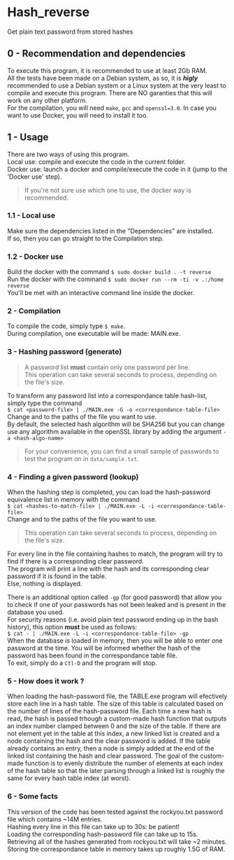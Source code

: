# Hash_reverse
Get plain text password from stored hashes

## 0 - Recommendation and dependencies

To execute this program, it is recommended to use at least 2Gb RAM.  
All the tests have been made on a Debian system, as so, it is <b><em>higly</em></b> recommended to use a Debian system or a Linux system at the very least to compile and execute this program. There are NO garanties that this will work on any other platform.  
For the compilation, you will need `make`, `gcc` and `openssl=3.0`.
In case you want to use Docker, you will need to install it too.  

## 1 - Usage

There are two ways of using this program.  
Local use: compile and execute the code in the current folder.  
Docker use: launch a docker and compile/execute the code in it (jump to the 'Docker use' step).   
> If you're not sure use which one to use, the docker way is recommended.  

### 1.1 - Local use

Make sure the dependencies listed in the "Dependencies" are installed.  
If so, then you can go straight to the Compilation step.  

### 1.2 - Docker use

Build the docker with the command `$ sudo docker build . -t reverse`  
Run the docker with the command `$ sudo docker run --rm -ti -v .:/home reverse`  
You'll be met with an interactive command line inside the docker.


### 2 - Compilation

To compile the code, simply type `$ make`.  
During compilation, one executable will be made: MAIN.exe.  


### 3 - Hashing password (generate)

> A password list <b>must</b> contain only one password per line.  
> This operation can take several seconds to process, depending on the file's size.

To transform any password list into a correspondance table hash-list, simply type the command  
`$ cat <password-file> | ./MAIN.exe -G -o <correspondance-table-file>`  
Change <password-file> and <correspondance-table-file> to the paths of the file you want to use.  
By default, the selected hash algorithm will be SHA256 but you can change use any algorithm available in the openSSL library by adding the argument `-a <hash-algo-name>`  

> For your convenience, you can find a small sample of passwords to test the program on in `data/sample.txt`.

### 4 - Finding a given password (lookup)

When the hashing step is completed, you can load the hash-password equivalence list in memory with the command  
`$ cat <hashes-to-match-file> | ./MAIN.exe -L -i <correspondance-table-file>`  
Change <hashes-to-match-file> and <correspondance-table-file> to the paths of the file you want to use.  
> This operation can take several seconds to process, depending on the file's size.  

For every line in the file containing hashes to match, the program will try to find if there is a corresponding clear password.  
The program will print a line with the hash and its corresponding clear password if it is found in the table.  
Else, nothing is displayed.  

There is an additional option called `-gp` (for good password) that allow you to check if one of your passwords has not been leaked and is present in the database you used.  
For security reasons (i.e. avoid plain text password ending up in the bash history), this option <b>must</b> be used as follows:  
`$ cat - | ./MAIN.exe -L -i <correspondance-table-file> -gp`  
When the database is loaded in memory, then you will be able to enter one password at the time. You will be informed whether the hash of the password has been found in the correspondance table file.  
To exit, simply do a `Ctl-D` and the program will stop.  

### 5 - How does it work ?

When loading the hash-password file, the TABLE.exe program will efectively store each line in a hash table.
The size of this table is calculated based on the number of lines of the hash-password file.
Each time a new hash is read, the hash is passed trhough a custom-made hash function that outputs an index number clamped between 0 and the size of the table. If there are not element yet in the table at this index, a new linked list is created and a node containing the hash and the clear password is added.
If the table already contains an entry, then a node is simply added at the end of the linked list containing the hash and clear password.
The goal of the custom-made function is to evenly distribute the number of elements at each index of the hash table so that the later parsing through a linked list is roughly the same for every hash table index (at worst).


### 6 - Some facts

This version of the code has been tested against the rockyou.txt password file which contains ~14M entries.  
Hashing every line in this file can take up to 30s: be patient!  
Loading the corresponding hash-password file can take up to 15s.  
Retrieving all of the hashes generated from rockyou.txt will take ~2 minutes.
Storing the correspondance table in memory takes up roughly 1.5G of RAM.  
